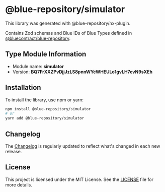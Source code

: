 # @blue-repository/simulator

This library was generated with @blue-repository/nx-plugin.

Contains Zod schemas and Blue IDs of Blue Types defined in [@bluecontract/blue-repository](https://github.com/bluecontract/blue-repository).

## Type Module Information

- Module name: **simulator**
- Version: **BQ7FrXXZPvDjjJzLS8pnnWYcWHEULo1gvLH7cvN9sXEh**

## Installation

To install the library, use npm or yarn:

```bash
npm install @blue-repository/simulator
# or
yarn add @blue-repository/simulator
```

## Changelog

The [Changelog](https://github.com/bluecontract/blue-repository-js/blob/main/libs/simulator/CHANGELOG.md) is regularly updated to reflect what's changed in each new release.

## License

This project is licensed under the MIT License. See the [LICENSE](LICENSE) file for more details.
